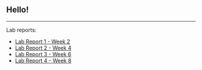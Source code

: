 ## Hello!
---
Lab reports:
* [Lab Report 1 - Week 2](lab-report-1-week-2.html)
* [Lab Report 2 - Week 4](lab-report-2-week-4.html)
* [Lab Report 3 - Week 6](lab-report-3-week-6.html)
* [Lab Report 4 - Week 8](lab-report-4-week-8.html)

